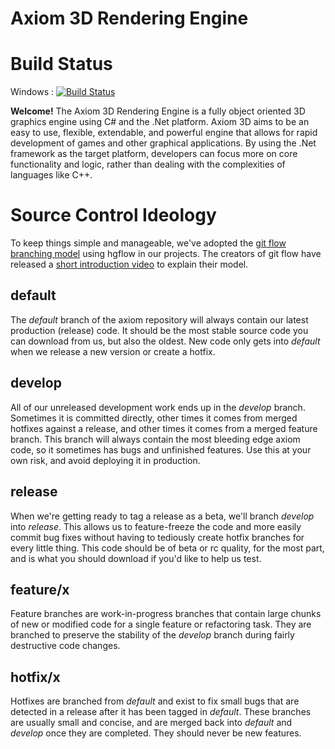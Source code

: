 # Axiom 3D Rendering Engine

# Build Status
Windows : [![Build Status](http://axiombuild.cloudapp.net/job/Axiom%20Windows/badge/icon)](http://axiombuild.cloudapp.net/job/Axiom%20Windows/)

**Welcome!** 
The Axiom 3D Rendering Engine is a fully object oriented 3D graphics engine using C# and the .Net platform. Axiom 3D aims to be an easy to use, flexible, extendable, and powerful engine that allows for rapid development of games and other graphical applications. By using the .Net framework as the target platform, developers can focus more on core functionality and logic, rather than dealing with the complexities of languages like C++.

# Source Control Ideology

To keep things simple and manageable, we've adopted the [git flow branching model](http://nvie.com/posts/a-successful-git-branching-model) using hgflow in our projects. The creators of git flow have released a [short introduction video](http://vimeo.com/16018419) to explain their model.

## default

The *default* branch of the axiom repository will always contain our latest production (release) code. It should be the most stable source code you can download from us, but also the oldest. New code only gets into *default* when we release a new version or create a hotfix.

## develop

All of our unreleased development work ends up in the *develop* branch. Sometimes it is committed directly, other times it comes from merged hotfixes against a release, and other times it comes from a merged feature branch. This branch will always contain the most bleeding edge axiom code, so it sometimes has bugs and unfinished features. Use this at your own risk, and avoid deploying it in production.

## release

When we're getting ready to tag a release as a beta, we'll branch *develop* into *release*. This allows us to feature-freeze the code and more easily commit bug fixes without having to tediously create hotfix branches for every little thing. This code should be of beta or rc quality, for the most part, and is what you should download if you'd like to help us test.

## feature/x

Feature branches are work-in-progress branches that contain large chunks of new or modified code for a single feature or refactoring task. They are branched to preserve the stability of the *develop* branch during fairly destructive code changes.

## hotfix/x

Hotfixes are branched from *default* and exist to fix small bugs that are detected in a release after it has been tagged in *default*. These branches are usually small and concise, and are merged back into *default* and *develop* once they are completed. They should never be new features.

